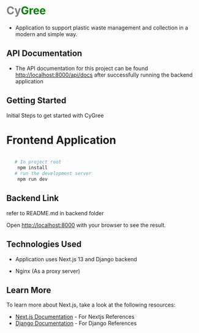 # <span style="color:gray;">Cy</span><span style="color:green;">Gree</span>

- Application to support plastic waste management and collection in a modern and simple way.

## API Documentation
- The API documentation for this project can be found [http://localhost:8000/api/docs](http://localhost:8000/api/docs) after successfully running the backend application

## Getting Started

Initial Steps to get started with CyGree

# Frontend Application

```bash
  
   # In project root 
    npm install
   # run the development server 
    npm run dev

```


## Backend Link

refer to README.md in backend folder

Open [http://localhost:8000](http://localhost:8000) with your browser to see the result.


## Technologies Used
- Application uses Next.js 13 and Django backend 

- Nginx (As a proxy server)

## Learn More

To learn more about Next.js, take a look at the following resources:
- [Next.js Documentation](https://nextjs.org/docs) - For Nextjs References
- [Django Documentation](https://docs.djangoproject.com/en/5.1/) -  For Django References

